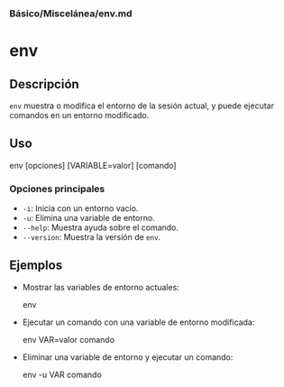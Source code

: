 ### **Básico/Miscelánea/env.md**

# env

## Descripción

`env` muestra o modifica el entorno de la sesión actual, y puede ejecutar comandos en un entorno modificado.

## Uso

env [opciones] [VARIABLE=valor] [comando]

### Opciones principales

- `-i`: Inicia con un entorno vacío.
- `-u`: Elimina una variable de entorno.
- `--help`: Muestra ayuda sobre el comando.
- `--version`: Muestra la versión de `env`.

## Ejemplos

- Mostrar las variables de entorno actuales:

  env

- Ejecutar un comando con una variable de entorno modificada:

  env VAR=valor comando

- Eliminar una variable de entorno y ejecutar un comando:

  env -u VAR comando
